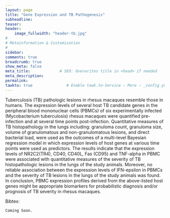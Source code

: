 ```yaml
---
layout: page
title: "Gene Expression and TB Pathogenesis"
subheadline: 
teaser: 
header:
    image_fullwidth: "header-tb.jpg"
#
# Metainformation & Customization
#
sidebar: 
comments: true
breadcrumb: true
show_meta: false
meta_title:             # SEO: Overwrites title in <head> if needed
meta_description:
permalink:
tawkto: true               # Enable tawk.to-Service › More › _config.yml
---
```

<div class="row">
<div class="medium-8 columns t30">
<img src="{{ site.url }}/images/tb.png" alt="">
</div><!-- /.medium-8.columns -->
</div><!-- /.row -->
Tuberculosis (TB) pathologic lesions in rhesus macaques resemble those in humans. The expression levels of several host TB candidate genes in the peripheral blood mononuclear cells (PBMCs) of six experimentally infected (Mycobacterium tuberculosis) rhesus macaques were quantified pre-infection and at several time points post-infection. Quantitative measures of TB histopathology in the lungs including:  granuloma count, granuloma size, volume of granulomatous and non-granulomatous lesions, and direct bacterial load, were used as the outcomes of a multi-level Bayesian regression model in which expression levels of host genes at various time points were used as predictors. The results indicate that the expression levels of NR2C2(TR4), CD40, CD40L, Fas (CD95) and TNF-alpha in PBMC were associated with quantitative measures of the severity of TB histopathologic lesions in the lungs of the study animals. Moreover, no reliable association between the expression levels of IFN-epsilon in PBMCs and the severity of TB lesions in the lungs of the study animals was found. In conclusion, PBMC expression profiles derived from the above-listed host genes might be appropriate biomarkers for probabilistic diagnosis and/or prognosis of TB severity in rhesus macaques.


Bibtex:
```
Coming Soon.
```



